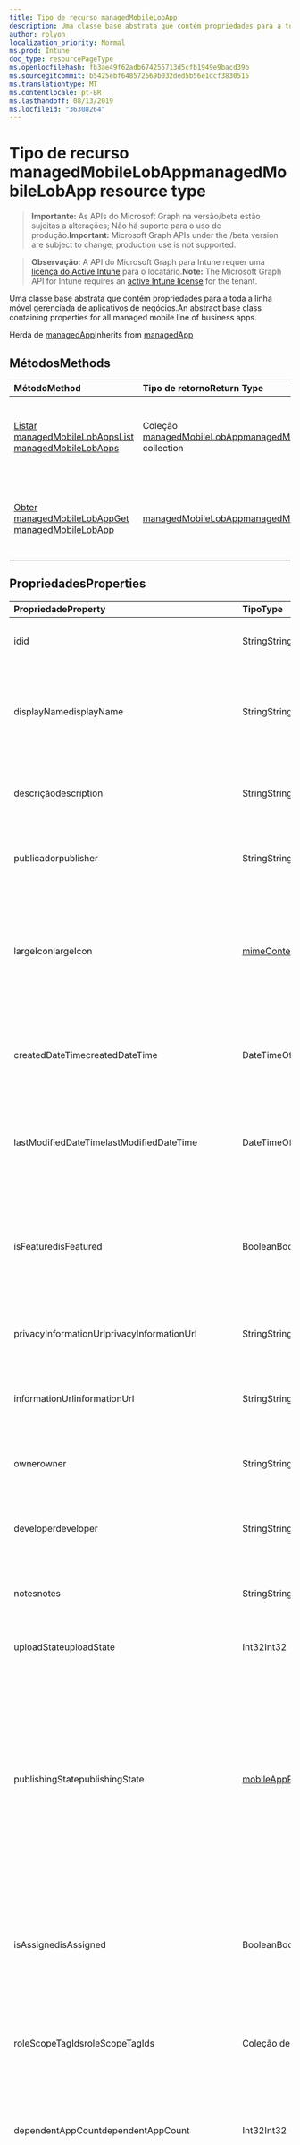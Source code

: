 ```yaml
---
title: Tipo de recurso managedMobileLobApp
description: Uma classe base abstrata que contém propriedades para a toda a linha móvel gerenciada de aplicativos de negócios.
author: rolyon
localization_priority: Normal
ms.prod: Intune
doc_type: resourcePageType
ms.openlocfilehash: fb3ae49f62adb674255713d5cfb1949e9bacd39b
ms.sourcegitcommit: b5425ebf648572569b032ded5b56e1dcf3830515
ms.translationtype: MT
ms.contentlocale: pt-BR
ms.lasthandoff: 08/13/2019
ms.locfileid: "36308264"
---
```

# <a name="managedmobilelobapp-resource-type"></a><span data-ttu-id="c54ff-103">Tipo de recurso managedMobileLobApp</span><span class="sxs-lookup"><span data-stu-id="c54ff-103">managedMobileLobApp resource type</span></span>

> <span data-ttu-id="c54ff-104">**Importante:** As APIs do Microsoft Graph na versão/beta estão sujeitas a alterações; Não há suporte para o uso de produção.</span><span class="sxs-lookup"><span data-stu-id="c54ff-104">**Important:** Microsoft Graph APIs under the /beta version are subject to change; production use is not supported.</span></span>

> <span data-ttu-id="c54ff-105">**Observação:** A API do Microsoft Graph para Intune requer uma [licença do Active Intune](https://go.microsoft.com/fwlink/?linkid=839381) para o locatário.</span><span class="sxs-lookup"><span data-stu-id="c54ff-105">**Note:** The Microsoft Graph API for Intune requires an [active Intune license](https://go.microsoft.com/fwlink/?linkid=839381) for the tenant.</span></span>

<span data-ttu-id="c54ff-106">Uma classe base abstrata que contém propriedades para a toda a linha móvel gerenciada de aplicativos de negócios.</span><span class="sxs-lookup"><span data-stu-id="c54ff-106">An abstract base class containing properties for all managed mobile line of business apps.</span></span>


<span data-ttu-id="c54ff-107">Herda de [managedApp](../resources/intune-apps-managedapp.md)</span><span class="sxs-lookup"><span data-stu-id="c54ff-107">Inherits from [managedApp](../resources/intune-apps-managedapp.md)</span></span>

## <a name="methods"></a><span data-ttu-id="c54ff-108">Métodos</span><span class="sxs-lookup"><span data-stu-id="c54ff-108">Methods</span></span>
|<span data-ttu-id="c54ff-109">Método</span><span class="sxs-lookup"><span data-stu-id="c54ff-109">Method</span></span>|<span data-ttu-id="c54ff-110">Tipo de retorno</span><span class="sxs-lookup"><span data-stu-id="c54ff-110">Return Type</span></span>|<span data-ttu-id="c54ff-111">Descrição</span><span class="sxs-lookup"><span data-stu-id="c54ff-111">Description</span></span>|
|:---|:---|:---|
|[<span data-ttu-id="c54ff-112">Listar managedMobileLobApps</span><span class="sxs-lookup"><span data-stu-id="c54ff-112">List managedMobileLobApps</span></span>](../api/intune-apps-managedmobilelobapp-list.md)|<span data-ttu-id="c54ff-113">Coleção [managedMobileLobApp](../resources/intune-apps-managedmobilelobapp.md)</span><span class="sxs-lookup"><span data-stu-id="c54ff-113">[managedMobileLobApp](../resources/intune-apps-managedmobilelobapp.md) collection</span></span>|<span data-ttu-id="c54ff-114">Lista propriedades e relações dos objetos [managedMobileLobApp](../resources/intune-apps-managedmobilelobapp.md).</span><span class="sxs-lookup"><span data-stu-id="c54ff-114">List properties and relationships of the [managedMobileLobApp](../resources/intune-apps-managedmobilelobapp.md) objects.</span></span>|
|[<span data-ttu-id="c54ff-115">Obter managedMobileLobApp</span><span class="sxs-lookup"><span data-stu-id="c54ff-115">Get managedMobileLobApp</span></span>](../api/intune-apps-managedmobilelobapp-get.md)|[<span data-ttu-id="c54ff-116">managedMobileLobApp</span><span class="sxs-lookup"><span data-stu-id="c54ff-116">managedMobileLobApp</span></span>](../resources/intune-apps-managedmobilelobapp.md)|<span data-ttu-id="c54ff-117">Propriedades de leitura e relações do objeto [managedMobileLobApp](../resources/intune-apps-managedmobilelobapp.md).</span><span class="sxs-lookup"><span data-stu-id="c54ff-117">Read properties and relationships of the [managedMobileLobApp](../resources/intune-apps-managedmobilelobapp.md) object.</span></span>|

## <a name="properties"></a><span data-ttu-id="c54ff-118">Propriedades</span><span class="sxs-lookup"><span data-stu-id="c54ff-118">Properties</span></span>
|<span data-ttu-id="c54ff-119">Propriedade</span><span class="sxs-lookup"><span data-stu-id="c54ff-119">Property</span></span>|<span data-ttu-id="c54ff-120">Tipo</span><span class="sxs-lookup"><span data-stu-id="c54ff-120">Type</span></span>|<span data-ttu-id="c54ff-121">Descrição</span><span class="sxs-lookup"><span data-stu-id="c54ff-121">Description</span></span>|
|:---|:---|:---|
|<span data-ttu-id="c54ff-122">id</span><span class="sxs-lookup"><span data-stu-id="c54ff-122">id</span></span>|<span data-ttu-id="c54ff-123">String</span><span class="sxs-lookup"><span data-stu-id="c54ff-123">String</span></span>|<span data-ttu-id="c54ff-124">Chave da entidade.</span><span class="sxs-lookup"><span data-stu-id="c54ff-124">Key of the entity.</span></span> <span data-ttu-id="c54ff-125">Herdado de [mobileApp](../resources/intune-apps-mobileapp.md)</span><span class="sxs-lookup"><span data-stu-id="c54ff-125">Inherited from [mobileApp](../resources/intune-apps-mobileapp.md)</span></span>|
|<span data-ttu-id="c54ff-126">displayName</span><span class="sxs-lookup"><span data-stu-id="c54ff-126">displayName</span></span>|<span data-ttu-id="c54ff-127">String</span><span class="sxs-lookup"><span data-stu-id="c54ff-127">String</span></span>|<span data-ttu-id="c54ff-128">O título do aplicativo importado ou definido pelo administrador.</span><span class="sxs-lookup"><span data-stu-id="c54ff-128">The admin provided or imported title of the app.</span></span> <span data-ttu-id="c54ff-129">Herdado de [mobileApp](../resources/intune-apps-mobileapp.md)</span><span class="sxs-lookup"><span data-stu-id="c54ff-129">Inherited from [mobileApp](../resources/intune-apps-mobileapp.md)</span></span>|
|<span data-ttu-id="c54ff-130">descrição</span><span class="sxs-lookup"><span data-stu-id="c54ff-130">description</span></span>|<span data-ttu-id="c54ff-131">String</span><span class="sxs-lookup"><span data-stu-id="c54ff-131">String</span></span>|<span data-ttu-id="c54ff-132">A descrição do aplicativo.</span><span class="sxs-lookup"><span data-stu-id="c54ff-132">The description of the app.</span></span> <span data-ttu-id="c54ff-133">Herdado de [mobileApp](../resources/intune-apps-mobileapp.md)</span><span class="sxs-lookup"><span data-stu-id="c54ff-133">Inherited from [mobileApp](../resources/intune-apps-mobileapp.md)</span></span>|
|<span data-ttu-id="c54ff-134">publicador</span><span class="sxs-lookup"><span data-stu-id="c54ff-134">publisher</span></span>|<span data-ttu-id="c54ff-135">String</span><span class="sxs-lookup"><span data-stu-id="c54ff-135">String</span></span>|<span data-ttu-id="c54ff-136">O publicador do aplicativo.</span><span class="sxs-lookup"><span data-stu-id="c54ff-136">The publisher of the app.</span></span> <span data-ttu-id="c54ff-137">Herdado de [mobileApp](../resources/intune-apps-mobileapp.md)</span><span class="sxs-lookup"><span data-stu-id="c54ff-137">Inherited from [mobileApp](../resources/intune-apps-mobileapp.md)</span></span>|
|<span data-ttu-id="c54ff-138">largeIcon</span><span class="sxs-lookup"><span data-stu-id="c54ff-138">largeIcon</span></span>|[<span data-ttu-id="c54ff-139">mimeContent</span><span class="sxs-lookup"><span data-stu-id="c54ff-139">mimeContent</span></span>](../resources/intune-shared-mimecontent.md)|<span data-ttu-id="c54ff-140">O ícone grande, a ser exibido nos detalhes do aplicativo e usado para o carregamento do ícone.</span><span class="sxs-lookup"><span data-stu-id="c54ff-140">The large icon, to be displayed in the app details and used for upload of the icon.</span></span> <span data-ttu-id="c54ff-141">Herdado de [mobileApp](../resources/intune-apps-mobileapp.md)</span><span class="sxs-lookup"><span data-stu-id="c54ff-141">Inherited from [mobileApp](../resources/intune-apps-mobileapp.md)</span></span>|
|<span data-ttu-id="c54ff-142">createdDateTime</span><span class="sxs-lookup"><span data-stu-id="c54ff-142">createdDateTime</span></span>|<span data-ttu-id="c54ff-143">DateTimeOffset</span><span class="sxs-lookup"><span data-stu-id="c54ff-143">DateTimeOffset</span></span>|<span data-ttu-id="c54ff-144">A data e a hora da criação do aplicativo.</span><span class="sxs-lookup"><span data-stu-id="c54ff-144">The date and time the app was created.</span></span> <span data-ttu-id="c54ff-145">Herdado de [mobileApp](../resources/intune-apps-mobileapp.md)</span><span class="sxs-lookup"><span data-stu-id="c54ff-145">Inherited from [mobileApp](../resources/intune-apps-mobileapp.md)</span></span>|
|<span data-ttu-id="c54ff-146">lastModifiedDateTime</span><span class="sxs-lookup"><span data-stu-id="c54ff-146">lastModifiedDateTime</span></span>|<span data-ttu-id="c54ff-147">DateTimeOffset</span><span class="sxs-lookup"><span data-stu-id="c54ff-147">DateTimeOffset</span></span>|<span data-ttu-id="c54ff-148">A data e a hora que o aplicativo foi modificado pela última vez.</span><span class="sxs-lookup"><span data-stu-id="c54ff-148">The date and time the app was last modified.</span></span> <span data-ttu-id="c54ff-149">Herdado de [mobileApp](../resources/intune-apps-mobileapp.md)</span><span class="sxs-lookup"><span data-stu-id="c54ff-149">Inherited from [mobileApp](../resources/intune-apps-mobileapp.md)</span></span>|
|<span data-ttu-id="c54ff-150">isFeatured</span><span class="sxs-lookup"><span data-stu-id="c54ff-150">isFeatured</span></span>|<span data-ttu-id="c54ff-151">Boolean</span><span class="sxs-lookup"><span data-stu-id="c54ff-151">Boolean</span></span>|<span data-ttu-id="c54ff-152">O valor que indica se o aplicativo está marcado como em destaque pelo administrador. Herdado de [mobileApp](../resources/intune-apps-mobileapp.md)</span><span class="sxs-lookup"><span data-stu-id="c54ff-152">The value indicating whether the app is marked as featured by the admin. Inherited from [mobileApp](../resources/intune-apps-mobileapp.md)</span></span>|
|<span data-ttu-id="c54ff-153">privacyInformationUrl</span><span class="sxs-lookup"><span data-stu-id="c54ff-153">privacyInformationUrl</span></span>|<span data-ttu-id="c54ff-154">String</span><span class="sxs-lookup"><span data-stu-id="c54ff-154">String</span></span>|<span data-ttu-id="c54ff-155">A URL da declaração de privacidade.</span><span class="sxs-lookup"><span data-stu-id="c54ff-155">The privacy statement Url.</span></span> <span data-ttu-id="c54ff-156">Herdado de [mobileApp](../resources/intune-apps-mobileapp.md)</span><span class="sxs-lookup"><span data-stu-id="c54ff-156">Inherited from [mobileApp](../resources/intune-apps-mobileapp.md)</span></span>|
|<span data-ttu-id="c54ff-157">informationUrl</span><span class="sxs-lookup"><span data-stu-id="c54ff-157">informationUrl</span></span>|<span data-ttu-id="c54ff-158">String</span><span class="sxs-lookup"><span data-stu-id="c54ff-158">String</span></span>|<span data-ttu-id="c54ff-159">A URL de informações adicionais.</span><span class="sxs-lookup"><span data-stu-id="c54ff-159">The more information Url.</span></span> <span data-ttu-id="c54ff-160">Herdado de [mobileApp](../resources/intune-apps-mobileapp.md)</span><span class="sxs-lookup"><span data-stu-id="c54ff-160">Inherited from [mobileApp](../resources/intune-apps-mobileapp.md)</span></span>|
|<span data-ttu-id="c54ff-161">owner</span><span class="sxs-lookup"><span data-stu-id="c54ff-161">owner</span></span>|<span data-ttu-id="c54ff-162">String</span><span class="sxs-lookup"><span data-stu-id="c54ff-162">String</span></span>|<span data-ttu-id="c54ff-163">O proprietário do conteúdo.</span><span class="sxs-lookup"><span data-stu-id="c54ff-163">The owner of the app.</span></span> <span data-ttu-id="c54ff-164">Herdado de [mobileApp](../resources/intune-apps-mobileapp.md)</span><span class="sxs-lookup"><span data-stu-id="c54ff-164">Inherited from [mobileApp](../resources/intune-apps-mobileapp.md)</span></span>|
|<span data-ttu-id="c54ff-165">developer</span><span class="sxs-lookup"><span data-stu-id="c54ff-165">developer</span></span>|<span data-ttu-id="c54ff-166">String</span><span class="sxs-lookup"><span data-stu-id="c54ff-166">String</span></span>|<span data-ttu-id="c54ff-167">O desenvolvedor do aplicativo.</span><span class="sxs-lookup"><span data-stu-id="c54ff-167">The developer of the app.</span></span> <span data-ttu-id="c54ff-168">Herdado de [mobileApp](../resources/intune-apps-mobileapp.md)</span><span class="sxs-lookup"><span data-stu-id="c54ff-168">Inherited from [mobileApp](../resources/intune-apps-mobileapp.md)</span></span>|
|<span data-ttu-id="c54ff-169">notes</span><span class="sxs-lookup"><span data-stu-id="c54ff-169">notes</span></span>|<span data-ttu-id="c54ff-170">String</span><span class="sxs-lookup"><span data-stu-id="c54ff-170">String</span></span>|<span data-ttu-id="c54ff-171">Anotações do aplicativo.</span><span class="sxs-lookup"><span data-stu-id="c54ff-171">Notes for the app.</span></span> <span data-ttu-id="c54ff-172">Herdada de [mobileApp](../resources/intune-apps-mobileapp.md)</span><span class="sxs-lookup"><span data-stu-id="c54ff-172">Inherited from [mobileApp](../resources/intune-apps-mobileapp.md)</span></span>|
|<span data-ttu-id="c54ff-173">uploadState</span><span class="sxs-lookup"><span data-stu-id="c54ff-173">uploadState</span></span>|<span data-ttu-id="c54ff-174">Int32</span><span class="sxs-lookup"><span data-stu-id="c54ff-174">Int32</span></span>|<span data-ttu-id="c54ff-175">O estado de upload.</span><span class="sxs-lookup"><span data-stu-id="c54ff-175">The upload state.</span></span> <span data-ttu-id="c54ff-176">Herdada de [mobileApp](../resources/intune-apps-mobileapp.md)</span><span class="sxs-lookup"><span data-stu-id="c54ff-176">Inherited from [mobileApp](../resources/intune-apps-mobileapp.md)</span></span>|
|<span data-ttu-id="c54ff-177">publishingState</span><span class="sxs-lookup"><span data-stu-id="c54ff-177">publishingState</span></span>|[<span data-ttu-id="c54ff-178">mobileAppPublishingState</span><span class="sxs-lookup"><span data-stu-id="c54ff-178">mobileAppPublishingState</span></span>](../resources/intune-apps-mobileapppublishingstate.md)|<span data-ttu-id="c54ff-179">O estado de publicação do aplicativo.</span><span class="sxs-lookup"><span data-stu-id="c54ff-179">The publishing state for the app.</span></span> <span data-ttu-id="c54ff-180">O aplicativo não pode ser assinado, a menos que ele seja publicado.</span><span class="sxs-lookup"><span data-stu-id="c54ff-180">The app cannot be assigned unless the app is published.</span></span> <span data-ttu-id="c54ff-181">Herdado de [mobileApp](../resources/intune-apps-mobileapp.md).</span><span class="sxs-lookup"><span data-stu-id="c54ff-181">Inherited from [mobileApp](../resources/intune-apps-mobileapp.md).</span></span> <span data-ttu-id="c54ff-182">Os valores possíveis são: `notPublished`, `processing`, `published`.</span><span class="sxs-lookup"><span data-stu-id="c54ff-182">Possible values are: `notPublished`, `processing`, `published`.</span></span>|
|<span data-ttu-id="c54ff-183">isAssigned</span><span class="sxs-lookup"><span data-stu-id="c54ff-183">isAssigned</span></span>|<span data-ttu-id="c54ff-184">Boolean</span><span class="sxs-lookup"><span data-stu-id="c54ff-184">Boolean</span></span>|<span data-ttu-id="c54ff-185">O valor que indica se o aplicativo é atribuído a pelo menos um grupo.</span><span class="sxs-lookup"><span data-stu-id="c54ff-185">The value indicating whether the app is assigned to at least one group.</span></span> <span data-ttu-id="c54ff-186">Herdado de [mobileApp](../resources/intune-apps-mobileapp.md)</span><span class="sxs-lookup"><span data-stu-id="c54ff-186">Inherited from [mobileApp](../resources/intune-apps-mobileapp.md)</span></span>|
|<span data-ttu-id="c54ff-187">roleScopeTagIds</span><span class="sxs-lookup"><span data-stu-id="c54ff-187">roleScopeTagIds</span></span>|<span data-ttu-id="c54ff-188">Coleção de cadeias de caracteres</span><span class="sxs-lookup"><span data-stu-id="c54ff-188">String collection</span></span>|<span data-ttu-id="c54ff-189">Lista de IDs de marca de escopo para este aplicativo móvel.</span><span class="sxs-lookup"><span data-stu-id="c54ff-189">List of scope tag ids for this mobile app.</span></span> <span data-ttu-id="c54ff-190">Herdado de [mobileApp](../resources/intune-apps-mobileapp.md)</span><span class="sxs-lookup"><span data-stu-id="c54ff-190">Inherited from [mobileApp](../resources/intune-apps-mobileapp.md)</span></span>|
|<span data-ttu-id="c54ff-191">dependentAppCount</span><span class="sxs-lookup"><span data-stu-id="c54ff-191">dependentAppCount</span></span>|<span data-ttu-id="c54ff-192">Int32</span><span class="sxs-lookup"><span data-stu-id="c54ff-192">Int32</span></span>|<span data-ttu-id="c54ff-193">O número total de dependências do aplicativo filho.</span><span class="sxs-lookup"><span data-stu-id="c54ff-193">The total number of dependencies the child app has.</span></span> <span data-ttu-id="c54ff-194">Herdado de [mobileApp](../resources/intune-apps-mobileapp.md)</span><span class="sxs-lookup"><span data-stu-id="c54ff-194">Inherited from [mobileApp](../resources/intune-apps-mobileapp.md)</span></span>|
|<span data-ttu-id="c54ff-195">appAvailability</span><span class="sxs-lookup"><span data-stu-id="c54ff-195">appAvailability</span></span>|[<span data-ttu-id="c54ff-196">managedAppAvailability</span><span class="sxs-lookup"><span data-stu-id="c54ff-196">managedAppAvailability</span></span>](../resources/intune-apps-managedappavailability.md)|<span data-ttu-id="c54ff-197">A disponibilidade do Aplicativo.</span><span class="sxs-lookup"><span data-stu-id="c54ff-197">The Application's availability.</span></span> <span data-ttu-id="c54ff-198">Herdado de [managedApp](../resources/intune-apps-managedapp.md).</span><span class="sxs-lookup"><span data-stu-id="c54ff-198">Inherited from [managedApp](../resources/intune-apps-managedapp.md).</span></span> <span data-ttu-id="c54ff-199">Os valores possíveis são: `global`, `lineOfBusiness`.</span><span class="sxs-lookup"><span data-stu-id="c54ff-199">Possible values are: `global`, `lineOfBusiness`.</span></span>|
|<span data-ttu-id="c54ff-200">version</span><span class="sxs-lookup"><span data-stu-id="c54ff-200">version</span></span>|<span data-ttu-id="c54ff-201">Cadeia de caracteres</span><span class="sxs-lookup"><span data-stu-id="c54ff-201">String</span></span>|<span data-ttu-id="c54ff-202">A versão do Aplicativo.</span><span class="sxs-lookup"><span data-stu-id="c54ff-202">The Application's version.</span></span> <span data-ttu-id="c54ff-203">Herdado de [managedApp](../resources/intune-apps-managedapp.md)</span><span class="sxs-lookup"><span data-stu-id="c54ff-203">Inherited from [managedApp](../resources/intune-apps-managedapp.md)</span></span>|
|<span data-ttu-id="c54ff-204">committedContentVersion</span><span class="sxs-lookup"><span data-stu-id="c54ff-204">committedContentVersion</span></span>|<span data-ttu-id="c54ff-205">String</span><span class="sxs-lookup"><span data-stu-id="c54ff-205">String</span></span>|<span data-ttu-id="c54ff-206">A versão do conteúdo interno confirmado.</span><span class="sxs-lookup"><span data-stu-id="c54ff-206">The internal committed content version.</span></span>|
|<span data-ttu-id="c54ff-207">fileName</span><span class="sxs-lookup"><span data-stu-id="c54ff-207">fileName</span></span>|<span data-ttu-id="c54ff-208">String</span><span class="sxs-lookup"><span data-stu-id="c54ff-208">String</span></span>|<span data-ttu-id="c54ff-209">O nome do arquivo do aplicativo Lob principal.</span><span class="sxs-lookup"><span data-stu-id="c54ff-209">The name of the main Lob application file.</span></span>|
|<span data-ttu-id="c54ff-210">size</span><span class="sxs-lookup"><span data-stu-id="c54ff-210">size</span></span>|<span data-ttu-id="c54ff-211">Int64</span><span class="sxs-lookup"><span data-stu-id="c54ff-211">Int64</span></span>|<span data-ttu-id="c54ff-212">O tamanho total, incluindo todos os arquivos carregados.</span><span class="sxs-lookup"><span data-stu-id="c54ff-212">The total size, including all uploaded files.</span></span>|

## <a name="relationships"></a><span data-ttu-id="c54ff-213">Relações</span><span class="sxs-lookup"><span data-stu-id="c54ff-213">Relationships</span></span>
|<span data-ttu-id="c54ff-214">Relação</span><span class="sxs-lookup"><span data-stu-id="c54ff-214">Relationship</span></span>|<span data-ttu-id="c54ff-215">Tipo</span><span class="sxs-lookup"><span data-stu-id="c54ff-215">Type</span></span>|<span data-ttu-id="c54ff-216">Descrição</span><span class="sxs-lookup"><span data-stu-id="c54ff-216">Description</span></span>|
|:---|:---|:---|
|<span data-ttu-id="c54ff-217">categories</span><span class="sxs-lookup"><span data-stu-id="c54ff-217">categories</span></span>|<span data-ttu-id="c54ff-218">Coleção [mobileAppCategory](../resources/intune-apps-mobileappcategory.md)</span><span class="sxs-lookup"><span data-stu-id="c54ff-218">[mobileAppCategory](../resources/intune-apps-mobileappcategory.md) collection</span></span>|<span data-ttu-id="c54ff-219">A lista de categorias para este aplicativo.</span><span class="sxs-lookup"><span data-stu-id="c54ff-219">The list of categories for this app.</span></span> <span data-ttu-id="c54ff-220">Herdado de [mobileApp](../resources/intune-apps-mobileapp.md)</span><span class="sxs-lookup"><span data-stu-id="c54ff-220">Inherited from [mobileApp](../resources/intune-apps-mobileapp.md)</span></span>|
|<span data-ttu-id="c54ff-221">assignments</span><span class="sxs-lookup"><span data-stu-id="c54ff-221">assignments</span></span>|<span data-ttu-id="c54ff-222">Coleção [mobileAppAssignment](../resources/intune-apps-mobileappassignment.md)</span><span class="sxs-lookup"><span data-stu-id="c54ff-222">[mobileAppAssignment](../resources/intune-apps-mobileappassignment.md) collection</span></span>|<span data-ttu-id="c54ff-223">A lista de atribuições de grupo para esse aplicativo móvel.</span><span class="sxs-lookup"><span data-stu-id="c54ff-223">The list of group assignments for this mobile app.</span></span> <span data-ttu-id="c54ff-224">Herdado de [mobileApp](../resources/intune-apps-mobileapp.md)</span><span class="sxs-lookup"><span data-stu-id="c54ff-224">Inherited from [mobileApp](../resources/intune-apps-mobileapp.md)</span></span>|
|<span data-ttu-id="c54ff-225">installSummary</span><span class="sxs-lookup"><span data-stu-id="c54ff-225">installSummary</span></span>|[<span data-ttu-id="c54ff-226">mobileAppInstallSummary</span><span class="sxs-lookup"><span data-stu-id="c54ff-226">mobileAppInstallSummary</span></span>](../resources/intune-apps-mobileappinstallsummary.md)|<span data-ttu-id="c54ff-227">Resumo de instalação do aplicativo móvel.</span><span class="sxs-lookup"><span data-stu-id="c54ff-227">Mobile App Install Summary.</span></span> <span data-ttu-id="c54ff-228">Herdado de [mobileApp](../resources/intune-apps-mobileapp.md)</span><span class="sxs-lookup"><span data-stu-id="c54ff-228">Inherited from [mobileApp](../resources/intune-apps-mobileapp.md)</span></span>|
|<span data-ttu-id="c54ff-229">deviceStatuses</span><span class="sxs-lookup"><span data-stu-id="c54ff-229">deviceStatuses</span></span>|<span data-ttu-id="c54ff-230">coleção [mobileAppInstallStatus](../resources/intune-apps-mobileappinstallstatus.md)</span><span class="sxs-lookup"><span data-stu-id="c54ff-230">[mobileAppInstallStatus](../resources/intune-apps-mobileappinstallstatus.md) collection</span></span>|<span data-ttu-id="c54ff-231">A lista de Estados de instalação para este aplicativo móvel.</span><span class="sxs-lookup"><span data-stu-id="c54ff-231">The list of installation states for this mobile app.</span></span> <span data-ttu-id="c54ff-232">Herdado de [mobileApp](../resources/intune-apps-mobileapp.md)</span><span class="sxs-lookup"><span data-stu-id="c54ff-232">Inherited from [mobileApp](../resources/intune-apps-mobileapp.md)</span></span>|
|<span data-ttu-id="c54ff-233">userStatuses</span><span class="sxs-lookup"><span data-stu-id="c54ff-233">userStatuses</span></span>|<span data-ttu-id="c54ff-234">coleção [userAppInstallStatus](../resources/intune-apps-userappinstallstatus.md)</span><span class="sxs-lookup"><span data-stu-id="c54ff-234">[userAppInstallStatus](../resources/intune-apps-userappinstallstatus.md) collection</span></span>|<span data-ttu-id="c54ff-235">A lista de Estados de instalação para este aplicativo móvel.</span><span class="sxs-lookup"><span data-stu-id="c54ff-235">The list of installation states for this mobile app.</span></span> <span data-ttu-id="c54ff-236">Herdado de [mobileApp](../resources/intune-apps-mobileapp.md)</span><span class="sxs-lookup"><span data-stu-id="c54ff-236">Inherited from [mobileApp](../resources/intune-apps-mobileapp.md)</span></span>|
|<span data-ttu-id="c54ff-237">relações</span><span class="sxs-lookup"><span data-stu-id="c54ff-237">relationships</span></span>|<span data-ttu-id="c54ff-238">coleção [mobileAppRelationship](../resources/intune-apps-mobileapprelationship.md)</span><span class="sxs-lookup"><span data-stu-id="c54ff-238">[mobileAppRelationship](../resources/intune-apps-mobileapprelationship.md) collection</span></span>|<span data-ttu-id="c54ff-239">Lista de relações para este aplicativo móvel.</span><span class="sxs-lookup"><span data-stu-id="c54ff-239">List of relationships for this mobile app.</span></span> <span data-ttu-id="c54ff-240">Herdado de [mobileApp](../resources/intune-apps-mobileapp.md)</span><span class="sxs-lookup"><span data-stu-id="c54ff-240">Inherited from [mobileApp](../resources/intune-apps-mobileapp.md)</span></span>|
|<span data-ttu-id="c54ff-241">contentVersions</span><span class="sxs-lookup"><span data-stu-id="c54ff-241">contentVersions</span></span>|<span data-ttu-id="c54ff-242">Coleção [mobileAppContent](../resources/intune-apps-mobileappcontent.md)</span><span class="sxs-lookup"><span data-stu-id="c54ff-242">[mobileAppContent](../resources/intune-apps-mobileappcontent.md) collection</span></span>|<span data-ttu-id="c54ff-243">A lista das versões de conteúdo deste aplicativo.</span><span class="sxs-lookup"><span data-stu-id="c54ff-243">The list of content versions for this app.</span></span>|

## <a name="json-representation"></a><span data-ttu-id="c54ff-244">Representação JSON</span><span class="sxs-lookup"><span data-stu-id="c54ff-244">JSON Representation</span></span>
<span data-ttu-id="c54ff-245">Veja a seguir uma representação JSON do recurso.</span><span class="sxs-lookup"><span data-stu-id="c54ff-245">Here is a JSON representation of the resource.</span></span>
<!-- {
  "blockType": "resource",
  "keyProperty": "id",
  "@odata.type": "microsoft.graph.managedMobileLobApp"
}
-->
``` json
{
  "@odata.type": "#microsoft.graph.managedMobileLobApp",
  "id": "String (identifier)",
  "displayName": "String",
  "description": "String",
  "publisher": "String",
  "largeIcon": {
    "@odata.type": "microsoft.graph.mimeContent",
    "type": "String",
    "value": "binary"
  },
  "createdDateTime": "String (timestamp)",
  "lastModifiedDateTime": "String (timestamp)",
  "isFeatured": true,
  "privacyInformationUrl": "String",
  "informationUrl": "String",
  "owner": "String",
  "developer": "String",
  "notes": "String",
  "uploadState": 1024,
  "publishingState": "String",
  "isAssigned": true,
  "roleScopeTagIds": [
    "String"
  ],
  "dependentAppCount": 1024,
  "appAvailability": "String",
  "version": "String",
  "committedContentVersion": "String",
  "fileName": "String",
  "size": 1024
}
```



